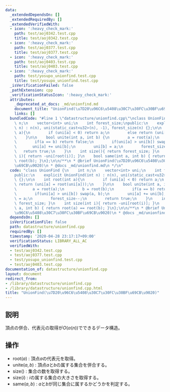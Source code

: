 ```yaml
---
data:
  _extendedDependsOn: []
  _extendedRequiredBy: []
  _extendedVerifiedWith:
  - icon: ':heavy_check_mark:'
    path: test/aoj0342.test.cpp
    title: test/aoj0342.test.cpp
  - icon: ':heavy_check_mark:'
    path: test/aoj0377.test.cpp
    title: test/aoj0377.test.cpp
  - icon: ':heavy_check_mark:'
    path: test/aoj0403.test.cpp
    title: test/aoj0403.test.cpp
  - icon: ':heavy_check_mark:'
    path: test/yosupo_unionfind.test.cpp
    title: test/yosupo_unionfind.test.cpp
  _isVerificationFailed: false
  _pathExtension: cpp
  _verificationStatusIcon: ':heavy_check_mark:'
  attributes:
    _deprecated_at_docs: _md/unionfind.md
    document_title: "UnionFind(\u7D20\u96C6\u5408\u30C7\u30FC\u30BF\u69CB\u9020)"
    links: []
  bundledCode: "#line 1 \"datastructure/unionfind.cpp\"\nclass UnionFind {\n    int\
    \ n;\n    vector<int> uni;\n    int forest_size;\npublic:\n    explicit UnionFind(int\
    \ n) : n(n), uni(static_cast<u32>(n), -1), forest_size(n) {};\n\n    int root(int\
    \ a){\n        if (uni[a] < 0) return a;\n        else return (uni[a] = root(uni[a]));\n\
    \    }\n\n    bool unite(int a, int b) {\n        a = root(a);\n        b = root(b);\n\
    \        if(a == b) return false;\n        if(uni[a] > uni[b]) swap(a, b);\n \
    \       uni[a] += uni[b];\n        uni[b] = a;\n        forest_size--;\n     \
    \   return true;\n    }\n    int size(){ return forest_size; }\n    int size(int\
    \ i){ return -uni[root(i)]; }\n    bool same(int a, int b) { return root(a) ==\
    \ root(b); }\n};\n\n/**\n * @brief UnionFind(\u7D20\u96C6\u5408\u30C7\u30FC\u30BF\
    \u69CB\u9020)\n * @docs _md/unionfind.md\n */\n"
  code: "class UnionFind {\n    int n;\n    vector<int> uni;\n    int forest_size;\n\
    public:\n    explicit UnionFind(int n) : n(n), uni(static_cast<u32>(n), -1), forest_size(n)\
    \ {};\n\n    int root(int a){\n        if (uni[a] < 0) return a;\n        else\
    \ return (uni[a] = root(uni[a]));\n    }\n\n    bool unite(int a, int b) {\n \
    \       a = root(a);\n        b = root(b);\n        if(a == b) return false;\n\
    \        if(uni[a] > uni[b]) swap(a, b);\n        uni[a] += uni[b];\n        uni[b]\
    \ = a;\n        forest_size--;\n        return true;\n    }\n    int size(){ return\
    \ forest_size; }\n    int size(int i){ return -uni[root(i)]; }\n    bool same(int\
    \ a, int b) { return root(a) == root(b); }\n};\n\n/**\n * @brief UnionFind(\u7D20\
    \u96C6\u5408\u30C7\u30FC\u30BF\u69CB\u9020)\n * @docs _md/unionfind.md\n */"
  dependsOn: []
  isVerificationFile: false
  path: datastructure/unionfind.cpp
  requiredBy: []
  timestamp: '2020-04-28 23:17:17+09:00'
  verificationStatus: LIBRARY_ALL_AC
  verifiedWith:
  - test/aoj0342.test.cpp
  - test/aoj0377.test.cpp
  - test/yosupo_unionfind.test.cpp
  - test/aoj0403.test.cpp
documentation_of: datastructure/unionfind.cpp
layout: document
redirect_from:
- /library/datastructure/unionfind.cpp
- /library/datastructure/unionfind.cpp.html
title: "UnionFind(\u7D20\u96C6\u5408\u30C7\u30FC\u30BF\u69CB\u9020)"
---
```

## 説明
頂点の併合、代表元の取得が$O(\alpha (n))$でできるデータ構造。

## 操作
- $\mathrm{root}(a)$ : 頂点$a$の代表元を取得。　
- $\mathrm{unite}(a, b)$ : 頂点$a$と$b$の属する集合を併合する。　
- $\mathrm{size}()$ : 集合の数を取得する。
- $\mathrm{size}(i)$ : $i$の属する集合の大きさを取得する。
- $\mathrm{same}(a, b)$ : $a$と$b$が同じ集合に属するかどうかを判定する。
